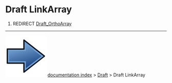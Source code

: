 # Draft LinkArray
1.  REDIRECT [Draft_OrthoArray](Draft_OrthoArray.md)



---
![](images/Button_right.svg) [documentation index](../README.md) > [Draft](Draft_Workbench.md) > Draft LinkArray
